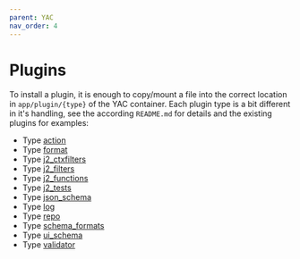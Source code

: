 ```yaml
---
parent: YAC
nav_order: 4
---
```


# Plugins

To install a plugin, it is enough to copy/mount a file into the correct
location in `app/plugin/{type}` of the YAC container. Each plugin type is a bit
different in it's handling, see the according `README.md` for details and the
existing plugins for examples:

  - Type [action](https://github.com/yac-vays/yac/tree/main/app/plugin/action)
  - Type [format](https://github.com/yac-vays/yac/tree/main/app/plugin/format)
  - Type [j2_ctxfilters](https://github.com/yac-vays/yac/tree/main/app/plugin/j2_ctxfilters)
  - Type [j2_filters](https://github.com/yac-vays/yac/tree/main/app/plugin/j2_filters)
  - Type [j2_functions](https://github.com/yac-vays/yac/tree/main/app/plugin/j2_functions)
  - Type [j2_tests](https://github.com/yac-vays/yac/tree/main/app/plugin/j2_tests)
  - Type [json_schema](https://github.com/yac-vays/yac/tree/main/app/plugin/json_schema)
  - Type [log](https://github.com/yac-vays/yac/tree/main/app/plugin/log)
  - Type [repo](https://github.com/yac-vays/yac/tree/main/app/plugin/repo)
  - Type [schema_formats](https://github.com/yac-vays/yac/tree/main/app/plugin/schema_formats)
  - Type [ui_schema](https://github.com/yac-vays/yac/tree/main/app/plugin/ui_schema)
  - Type [validator](https://github.com/yac-vays/yac/tree/main/app/plugin/validator)
